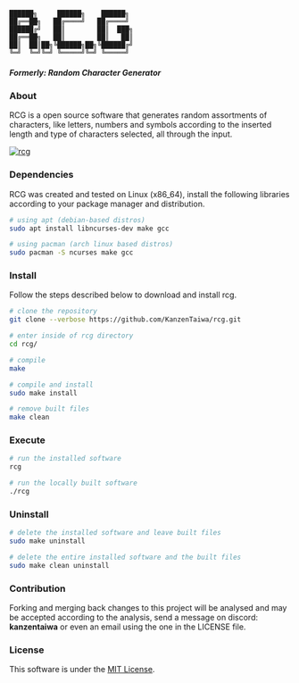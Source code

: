 ```
██████╗     ██████╗    ██████╗
██╔══██╗   ██╔════╝   ██╔════╝
██████╔╝   ██║        ██║  ███╗
██╔══██╗   ██║        ██║   ██║
██║  ██║██╗╚██████╗██╗╚██████╔╝
╚═╝  ╚═╝╚═╝ ╚═════╝╚═╝ ╚═════╝
```

##### Formerly: _Random Character Generator_

### About
RCG is a open source software that generates random assortments of characters, like letters, numbers and symbols according to the
inserted length and type of characters selected, all through the input.

[![rcg](https://asciinema.org/a/J4fbTfYpwMoNymK0y54ZjQqt5.png)](https://asciinema.org/a/J4fbTfYpwMoNymK0y54ZjQqt5)

### Dependencies
RCG was created and tested on Linux (x86_64), install the following libraries according to your package manager and distribution.
```sh
# using apt (debian-based distros)
sudo apt install libncurses-dev make gcc
```

```sh
# using pacman (arch linux based distros)
sudo pacman -S ncurses make gcc
```

### Install
Follow the steps described below to download and install rcg.
```sh
# clone the repository
git clone --verbose https://github.com/KanzenTaiwa/rcg.git

# enter inside of rcg directory
cd rcg/

# compile
make

# compile and install
sudo make install

# remove built files
make clean
```

### Execute
```sh
# run the installed software
rcg

# run the locally built software
./rcg
```

### Uninstall
```sh
# delete the installed software and leave built files
sudo make uninstall

# delete the entire installed software and the built files
sudo make clean uninstall
```

### Contribution
Forking and merging back changes to this project will be analysed and may be accepted according to the analysis, send a message
on discord: **kanzentaiwa** or even an email using the one in the LICENSE file.

### License
This software is under the [MIT License](./LICENSE).

